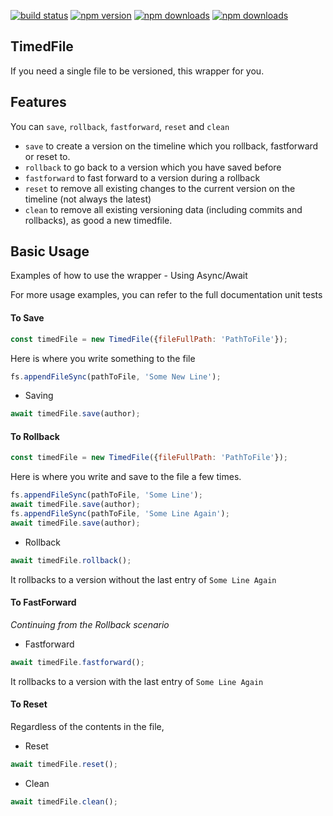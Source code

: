 [![build status](https://img.shields.io/travis/chunkiat82/timedfile/master.svg?style=flat-square)](https://travis-ci.org/chunkiat82/timedfile)
[![npm version](https://img.shields.io/npm/v/timedfile.svg?style=flat-square)](https://www.npmjs.com/package/timedfile)
[![npm downloads](https://img.shields.io/npm/dm/timedfile.svg?style=flat-square)](https://www.npmjs.com/package/timedfile)
[![npm downloads](https://img.shields.io/coveralls/chunkiat82/timedfile/master.svg?style=flat-square)](https://coveralls.io/github/chunkiat82/timedfile)
## TimedFile

If you need a single file to be versioned, this wrapper for you.

## Features

You can `save`, `rollback`, `fastforward`, `reset` and `clean`

* `save` to create a version on the timeline which you rollback, fastforward or reset to.
* `rollback` to go back to a version which you have saved before
* `fastforward` to fast forward to a version during a rollback
* `reset` to remove all existing changes to the current version on the timeline (not always the latest)
* `clean` to remove all existing versioning data (including commits and rollbacks), as good a new timedfile.

## Basic Usage

Examples of how to use the wrapper - Using Async/Await

For more usage examples, you can refer to the full documentation unit tests

#### To Save
```js
const timedFile = new TimedFile({fileFullPath: 'PathToFile'});
```
Here is where you write something to the file 
```js
fs.appendFileSync(pathToFile, 'Some New Line');
```
* Saving

```js
await timedFile.save(author);
```

#### To Rollback

```js
const timedFile = new TimedFile({fileFullPath: 'PathToFile'});
```
Here is where you write and save to the file a few times.

```js
fs.appendFileSync(pathToFile, 'Some Line');
await timedFile.save(author);
fs.appendFileSync(pathToFile, 'Some Line Again');
await timedFile.save(author);
```
* Rollback

```js
await timedFile.rollback();
```
It rollbacks to a version without the last entry of `Some Line Again`

#### To FastForward

*Continuing from the Rollback scenario*

* Fastforward 

```js
await timedFile.fastforward();
```
It rollbacks to a version with the last entry of `Some Line Again`

#### To Reset

Regardless of the contents in the file, 

* Reset

```js
await timedFile.reset();
```

* Clean

```js
await timedFile.clean();
```










